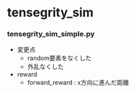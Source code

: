 # tensegrity_sim

### tensegrity_sim_simple.py
- 変更点
  - random要素をなくした
  - 外乱なくした
- reward
  - forward_reward : x方向に進んだ距離
